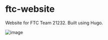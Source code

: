 # ftc-website
Website for FTC Team 21232. Built using Hugo.

![image](https://user-images.githubusercontent.com/45741682/190949051-1d7ad84e-bacd-4bf1-a74f-ad9836efa0ac.png)
